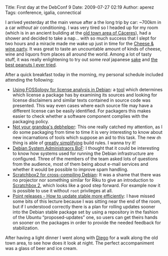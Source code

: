 Title: First day at the DebConf 9
Date: 2009-07-27 02:19
Author: aperez
Tags: conference, igalia, connectical

I arrived yesterday at the main venue after a the long trip by car:
\~700km in a car *without* air conditioning. I was very tired so I
headed up for my room (which is in an ancient building at the [old town
area of Cáceres][]), had a shower and decided to take a nap... with so
much success that I slept for two hours and a miracle made me wake up
just in time for the [Cheese & wine party][]. It was great to taste an
uncountable amount of kinds of cheese, wine and liquors from places all
around the world. Among a lot of tasty stuff, it was really enlightening
to try out some *real* japanese [sake][] and [the best peanuts I ever
tried][].

After a quick breakfast today in the morning, my personal schedule
included attending the following:

-   [Using FOSSology for license analysis in Debian][]: a [tool][] which
    determines which license a package has by examining its sources and
    looking for license disclaimers and similar texts contained in
    source code was presented. This way even cases where each source
    file may have a different license can be easily identified. For
    packagers this makes easier to check whether a software component
    complies with the packaging policy.
-   [Not your grandpa's debhelper][]: This one really catched my
    attention, as I do some packaging from time to time it is very
    interesting to know about new incarnations of tools which suppose an
    aid to this task. The new `dh` thing is able of [greatly
    simplifying][] build rules. I wanna try it!
-   [Debian System Administraors BoF][]: I thought that it could be
    interesting to know how systems used for running the Debian
    infrastructure are configured. Three of the members of the team
    asked lots of questions from the audience, most of them being about
    e-mail services and whether it would be possible to improve spam
    handling.
-   [Scratchbox2 for cross-compiling Debian][]: It was a shame that
    there was no projector nor something similar for Riku to give an
    introduction to [Scratchbox 2][], which looks like a good step
    forward. For example now it is possible to use it without `root`
    privileges at all.
-   [Point releases - How to update stable more efficiently][]: I have
    missed some bits of this lecture because I was sitting near the end
    of the room, but if I understood correctly there is a plan for
    rolling updates sooner into the Debian stable package set by using a
    repository in the fashion of the Ubuntu “proposed-updates” one, so
    users can get theirs hands on sooner on the packages in order to
    provide the needed feedback for stabilization.

After having a light dinner I went along with [Diego][] for a walk along
the old town area, to see how does it look at night. The perfect
accompaniment was a glass of beer and ice cream.

  [old town area of Cáceres]: http://whc.unesco.org/en/list/384
  [Cheese & wine party]: https://penta.debconf.org/dc9_schedule/events/367.en.html
  [sake]: http://en.wikipedia.org/wiki/Sake
  [the best peanuts I ever tried]: http://www.hubspeanuts.com/
  [Using FOSSology for license analysis in Debian]: https://penta.debconf.org/dc9_schedule/events/413.en.html
  [tool]: http://fossology.org/
  [Not your grandpa's debhelper]: https://penta.debconf.org/dc9_schedule/events/418.en.html
  [greatly simplifying]: http://kitenet.net/~joey/blog/entry/debhelper_dh_overrides/
  [Debian System Administraors BoF]: https://penta.debconf.org/dc9_schedule/events/416.en.html
  [Scratchbox2 for cross-compiling Debian]: https://penta.debconf.org/dc9_schedule/events/388.en.html
  [Scratchbox 2]: http://www.freedesktop.org/wiki/Software/sbox2
  [Point releases - How to update stable more efficiently]: https://penta.debconf.org/dc9_schedule/events/408.en.html
  [Diego]: http://blogs.gnome.org/diegoe/

